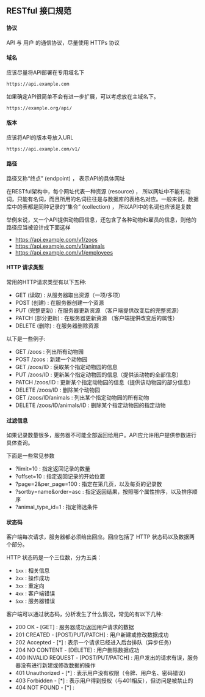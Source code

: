 ## RESTful 接口规范
#### 协议
API 与 用户 的通信协议，尽量使用 HTTPs 协议

#### 域名
应该尽量将API部署在专用域名下
```txt
https://api.example.com
```

如果确定API很简单不会有进一步扩展，可以考虑放在主域名下。
```txt
https://example.org/api/
```

#### 版本
应该将API的版本号放入URL
```txt
https://api.example.com/v1/
```

#### 路径
路径又称“终点” (endpoint) ， 表示API的具体网址

在RESTful架构中，每个网址代表一种资源 (resource) ， 所以网址中不能有动词，只能有名词，而且所用的名词往往是与数据库的表格名对应。一般来说，数据库中的表都是同种记录的“集合” (collection) ， 所以API中的名词也应该是复数

举例来说，又一个API提供动物园信息，还包含了各种动物和雇员的信息，则他的路径应当被设计成下面这样

- https://api.example.com/v1/zoos
- https://api.example.com/v1/animals
- https://api.example.com/v1/employees

#### HTTP 请求类型
常用的HTTP请求类型有以下五种:
- GET (读取) : 从服务器取出资源（一项/多项）
- POST (创建) : 在服务器创建一个资源
- PUT (完整更新) : 在服务器更新资源 （客户端提供改变后的完整资源）
- PATCH (部分更新) : 在服务器更新资源 （客户端提供改变后的属性）
- DELETE (删除) : 在服务器删除资源

以下是一些例子:
- GET /zoos : 列出所有动物园
- POST /zoos : 新建一个动物园
- GET /zoos/ID : 获取某个指定动物园的信息
- PUT /zoos/ID : 更新某个指定动物园的信息（提供该动物的全部信息）
- PATCH /zoos/ID : 更新某个指定动物园的信息（提供该动物园的部分信息）
- DELETE /zoos/ID : 删除某个动物园
- GET /zoos/ID/animals : 列出某个指定动物园的所有动物
- DELETE /zoos/ID/animals/ID : 删除某个指定动物园的指定动物

#### 过滤信息
如果记录数量很多，服务器不可能全部返回给用户。API应允许用户提供参数进行具体查询。

下面是一些常见参数
- ?limit=10 : 指定返回记录的数量
- ?offset=10 : 指定返回记录的开始位置
- ?page=2&per_page=100 : 指定在第几页，以及每页的记录数
- ?sortby=name&order=asc : 指定返回结果，按照哪个属性排序，以及排序顺序
- ?animal_type_id=1 : 指定筛选条件

#### 状态码
客户端每次请求，服务器都必须给出回应。回应包括了 HTTP 状态码以及数据两个部分。

HTTP 状态码是一个三位数，分为五类：
- `1xx` : 相关信息
- `2xx` : 操作成功
- `3xx` : 重定向
- `4xx` : 客户端错误
- `5xx` : 服务器错误

客户端可以通过状态码，分析发生了什么情况，常见的有以下几种:
- 200 OK - [GET] : 服务器成功返回用户请求的数据
- 201 CREATED - [POST/PUT/PATCH] : 用户新建或修改数据成功
- 202 Accepted - [\*] : 表示一个请求已经进入后台排队（异步任务）
- 204 NO CONTENT - [DELETE] : 用户删除数据成功
- 400 INVALID REQUEST - [POST/PUT/PATCH] : 用户发出的请求有误，服务器没有进行新建或修改数据的操作
- 401 Unauthorized - [\*] : 表示用户没有权限（令牌、用户名、密码错误）
- 403 Forbidden - [\*] : 表示用户得到授权（与401相反），但访问是被禁止的
- 404 NOT FOUND - [\*] :  
